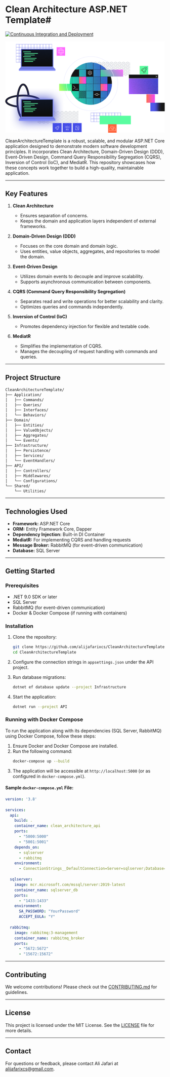 # Clean Architecture ASP.NET Template# 
[![Continuous Integration and Deployment](https://github.com/alijafarixcs/CleanArchitectureTemplate/actions/workflows/ci-cd.yaml/badge.svg)](https://github.com/alijafarixcs/CleanArchitectureTemplate/actions/workflows/ci-cd.yaml)


![Clean Architecture ASP.NET CleanArchitectureTemplate](https://github.com/alijafarixcs/Clean-Architecture-ASP.NET/blob/main/Graphics3.png?raw=true)

CleanArchitectureTemplate is a robust, scalable, and modular ASP.NET Core application designed to demonstrate modern software development principles. It incorporates Clean Architecture, Domain-Driven Design (DDD), Event-Driven Design, Command Query Responsibility Segregation (CQRS), Inversion of Control (IoC), and MediatR. This repository showcases how these concepts work together to build a high-quality, maintainable application.

---

## Key Features

1. **Clean Architecture**
   - Ensures separation of concerns.
   - Keeps the domain and application layers independent of external frameworks.

2. **Domain-Driven Design (DDD)**
   - Focuses on the core domain and domain logic.
   - Uses entities, value objects, aggregates, and repositories to model the domain.

3. **Event-Driven Design**
   - Utilizes domain events to decouple and improve scalability.
   - Supports asynchronous communication between components.

4. **CQRS (Command Query Responsibility Segregation)**
   - Separates read and write operations for better scalability and clarity.
   - Optimizes queries and commands independently.

5. **Inversion of Control (IoC)**
   - Promotes dependency injection for flexible and testable code.

6. **MediatR**
   - Simplifies the implementation of CQRS.
   - Manages the decoupling of request handling with commands and queries.

---

## Project Structure

```plaintext
CleanArchitectureTemplate/
├── Application/
│   ├── Commands/
│   ├── Queries/
│   ├── Interfaces/
│   └── Behaviors/
├── Domain/
│   ├── Entities/
│   ├── ValueObjects/
│   ├── Aggregates/
│   └── Events/
├── Infrastructure/
│   ├── Persistence/
│   ├── Services/
│   └── EventHandlers/
├── API/
│   ├── Controllers/
│   ├── Middlewares/
│   └── Configurations/
└── Shared/
    └── Utilities/
```

---

## Technologies Used

- **Framework:** ASP.NET Core
- **ORM:** Entity Framework Core, Dapper
- **Dependency Injection:** Built-in DI Container
- **MediatR:** For implementing CQRS and handling requests
- **Message Broker:** RabbitMQ (for event-driven communication)
- **Database:** SQL Server

---

## Getting Started

### Prerequisites

- .NET 9.0 SDK or later
- SQL Server
- RabbitMQ (for event-driven communication)
- Docker & Docker Compose (if running with containers)

### Installation

1. Clone the repository:
   ```bash
   git clone https://github.com/alijafarixcs/CleanArchitectureTemplate.git
   cd CleanArchitectureTemplate
   ```

2. Configure the connection strings in `appsettings.json` under the API project.

3. Run database migrations:
   ```bash
   dotnet ef database update --project Infrastructure
   ```

4. Start the application:
   ```bash
   dotnet run --project API
   ```

### Running with Docker Compose

To run the application along with its dependencies (SQL Server, RabbitMQ) using Docker Compose, follow these steps:

1. Ensure Docker and Docker Compose are installed.
2. Run the following command:
   ```bash
   docker-compose up --build
   ```
3. The application will be accessible at `http://localhost:5000` (or as configured in `docker-compose.yml`).

#### Sample `docker-compose.yml` File:

```yaml
version: '3.8'

services:
  api:
    build: .
    container_name: clean_architecture_api
    ports:
      - "5000:5000"
      - "5001:5001"
    depends_on:
      - sqlserver
      - rabbitmq
    environment:
      - ConnectionStrings__DefaultConnection=Server=sqlserver;Database=CleanArchitectureDb;User Id=sa;Password=YourPassword;

  sqlserver:
    image: mcr.microsoft.com/mssql/server:2019-latest
    container_name: sqlserver_db
    ports:
      - "1433:1433"
    environment:
      SA_PASSWORD: "YourPassword"
      ACCEPT_EULA: "Y"

  rabbitmq:
    image: rabbitmq:3-management
    container_name: rabbitmq_broker
    ports:
      - "5672:5672"
      - "15672:15672"
```

---

## Contributing

We welcome contributions! Please check out the [CONTRIBUTING.md](CONTRIBUTING.md) for guidelines.

---

## License

This project is licensed under the MIT License. See the [LICENSE](LICENSE) file for more details.

---

## Contact

For questions or feedback, please contact Ali Jafari at [alijafarixcs@gmail.com](mailto:alijafarixcs@gmail.com).

